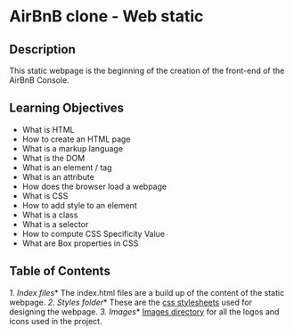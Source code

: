 # AirBnB clone - Web static
## Description
This static webpage is the beginning of the creation of the front-end of the AirBnB Console.

## Learning Objectives
- What is HTML
- How to create an HTML page
- What is a markup language
- What is the DOM
- What is an element / tag
- What is an attribute
- How does the browser load a webpage
- What is CSS
- How to add style to an element
- What is a class
- What is a selector
- How to compute CSS Specificity Value
- What are Box properties in CSS

## Table of Contents
*1. Index files**
The index.html files are a build up of the content of the static webpage.
*2. Styles folder**
These are the [css stylesheets](./styles/) used for designing the webpage.
*3. Images**
[Images directory](./images) for all the logos and icons used in the project.
